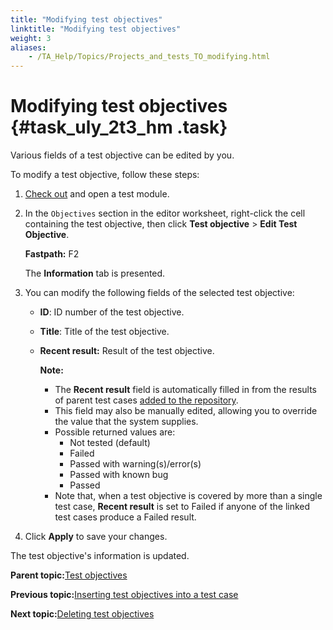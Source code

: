```yaml
--- 
title: "Modifying test objectives"
linktitle: "Modifying test objectives"
weight: 3
aliases: 
    - /TA_Help/Topics/Projects_and_tests_TO_modifying.html
---
```

# Modifying test objectives {#task_uly_2t3_hm .task}

Various fields of a test objective can be edited by you.

To modify a test objective, follow these steps:

1.  [Check out](Project_items_checkout.html) and open a test module.

2.  In the `Objectives` section in the editor worksheet, right-click the cell containing the test objective, then click **Test objective** \> **Edit Test Objective**.

    **Fastpath:** F2

    The **Information** tab is presented.

3.  You can modify the following fields of the selected test objective:

    -   **ID**: ID number of the test objective.
    -   **Title**: Title of the test objective.
    -   **Recent result:** Result of the test objective.

        **Note:**

        -   The **Recent result** field is automatically filled in from the results of parent test cases [added to the repository](Test_result_storing.html).
        -   This field may also be manually edited, allowing you to override the value that the system supplies.
        -   Possible returned values are:
            -   Not tested \(default\)
            -   Failed
            -   Passed with warning\(s\)/error\(s\)
            -   Passed with known bug
            -   Passed
        -   Note that, when a test objective is covered by more than a single test case, **Recent result** is set to Failed if anyone of the linked test cases produce a Failed result.
4.  Click **Apply** to save your changes.


The test objective's information is updated.

**Parent topic:**[Test objectives](../../TA_Help/Topics/Projects_and_tests_TO.html)

**Previous topic:**[Inserting test objectives into a test case](../../TA_Help/Topics/Projects_and_tests_TO_inserting.html)

**Next topic:**[Deleting test objectives](../../TA_Help/Topics/Projects_and_tests_TO_deleting.html)

